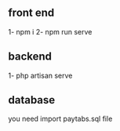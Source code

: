 ## front end 
1- npm i 
2- npm run serve

## backend

1- php artisan serve


## database 
 you need import paytabs.sql file 
 
